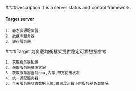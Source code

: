 ####Description
    It is a server status and control framework.

#### Target server
    1. 静态资源服务器
    2. 数据库服务器
    3. 缓存服务器

####Target
    为负载均衡框架提供稳定可靠数据参考

    1. 获取服务器配置
    2. 获取服务器健康状况
    3. 获取服务器当前cpu,内存,带宽使用状况
    4. 统一调配服务器
    5. 全天服务器状态数据入库,曲线展示每小时服务器负载情况

